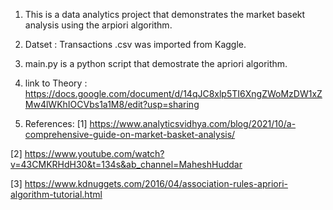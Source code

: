 1. This is a data analytics project that demonstrates the market basekt analysis using the arpiori algorithm.
2. Datset : Transactions .csv was imported from Kaggle.
3. main.py is a python script that demostrate the apriori algorithm.
4. link to Theory : https://docs.google.com/document/d/14qJC8xlp5TI6XngZWoMzDW1xZMw4lWKhIOCVbs1a1M8/edit?usp=sharing

5. References:
[1] https://www.analyticsvidhya.com/blog/2021/10/a-comprehensive-guide-on-market-basket-analysis/

[2] https://www.youtube.com/watch?v=43CMKRHdH30&t=134s&ab_channel=MaheshHuddar

[3] https://www.kdnuggets.com/2016/04/association-rules-apriori-algorithm-tutorial.html
